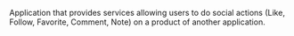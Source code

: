 Application that provides services allowing users to do social actions (Like, Follow, Favorite, Comment, Note) on a product of another application.
